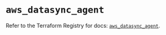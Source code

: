 # `aws_datasync_agent`

Refer to the Terraform Registry for docs: [`aws_datasync_agent`](https://registry.terraform.io/providers/hashicorp/aws/6.9.0/docs/resources/datasync_agent).

